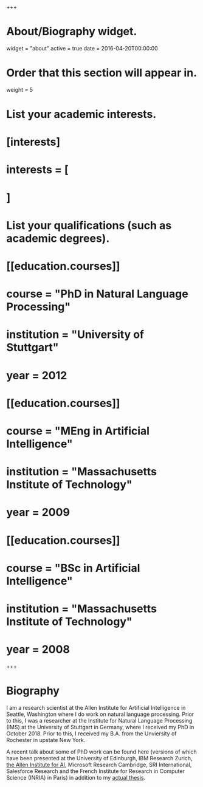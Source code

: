 +++
# About/Biography widget.
widget = "about"
active = true
date = 2016-04-20T00:00:00

# Order that this section will appear in.
weight = 5

# List your academic interests.
# [interests]
#   interests = [
#   ]

# List your qualifications (such as academic degrees).
# [[education.courses]]
#   course = "PhD in Natural Language Processing"
#   institution = "University of Stuttgart"
#   year = 2012

# [[education.courses]]
#   course = "MEng in Artificial Intelligence"
#   institution = "Massachusetts Institute of Technology"
#   year = 2009

# [[education.courses]]
#   course = "BSc in Artificial Intelligence"
#   institution = "Massachusetts Institute of Technology"
#   year = 2008
 
+++

# Biography

I am a research scientist at the Allen Institute for Artificial Intelligence in Seattle, Washington where I do work on natural language processing.  Prior to this, I was a researcher at the Institute for Natural Language Processing (IMS) at the University of Stuttgart in Germany, where I received my PhD in October 2018. Prior to this, I received my B.A. from the Unviersity of Rochester in upstate New York. 

A recent talk about some of PhD work can be found here (versions of which have been presented at the University of Edinburgh, IBM Research Zurich, [the Allen Institute for AI](https://www.youtube.com/watch?v=dP6N2hGC8Ys&t=478s), Microsoft Research Cambridge, SRI International, Salesforce Research and the French Institute for Research in Computer Science (INRIA) in Paris) in addition to my [actual thesis](https://elib.uni-stuttgart.de/handle/11682/10107?mode=full). 